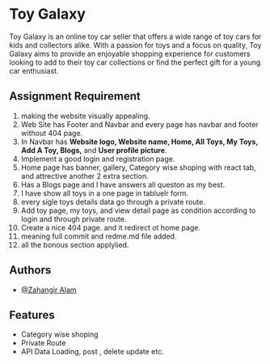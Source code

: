 
# Toy Galaxy

Toy Galaxy is an online toy car seller that offers a wide range of toy cars for kids and collectors alike. With a passion for toys and a focus on quality, Toy Galaxy aims to provide an enjoyable shopping experience for customers looking to add to their toy car collections or find the perfect gift for a young car enthusiast.


## Assignment Requirement
1. making the website visually appealing.
2. Web Site has Footer and Navbar and every page has navbar and footer without 404 page.
3. In Navbar has **Website logo, Website name, Home, All Toys, My Toys, Add A Toy, Blogs,** and **User profile picture**. 
4. Implement a good login and registration page.
5. Home page has banner, gallery, Category wise shoping with react tab, and attrective another 2 extra section.
6. Has a Blogs page and I have answers all queston as my best.
7. I have show all toys in a one page in tabluelr form.
8. every sigle toys details data go through a private route.
9. Add toy page, my toys, and view detail page as condition according to login and through private route.
10. Create a nice 404 page. and it redirect ot home page.
11. meaning full commit and redme.md file added.
12. all the bonous section applylied.

## Authors

- [@Zahangir Alam](https://www.github.com/zahangir20bd)






## Features

- Category wise shoping
- Private Route
- API Data Loading, post , delete update
etc.


